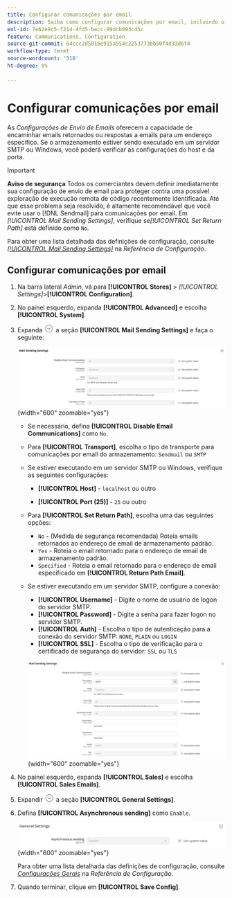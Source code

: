 ```yaml
---
title: Configurar comunicações por email
description: Saiba como configurar comunicações por email, incluindo o roteamento de emails retornados ou respostas a um endereço de email específico.
exl-id: 7e62e9c5-f214-4fd5-becc-99dcb093cd5c
feature: Communications, Configuration
source-git-commit: 64ccc2d5016e915a554c2253773bb50f4d33d6f4
workflow-type: tm+mt
source-wordcount: '310'
ht-degree: 0%

---
```


# Configurar comunicações por email

As _Configurações de Envio de Emails_ oferecem a capacidade de encaminhar emails retornados ou respostas a emails para um endereço específico. Se o armazenamento estiver sendo executado em um servidor SMTP ou Windows, você poderá verificar as configurações do host e da porta.

>[!IMPORTANT]
>
>**Aviso de segurança** Todos os comerciantes devem definir imediatamente sua configuração de envio de email para proteger contra uma possível exploração de execução remota de código recentemente identificada. Até que esse problema seja resolvido, é altamente recomendável que você evite usar o [!DNL Sendmail] para comunicações por email. Em _[!UICONTROL Mail Sending Settings]_, verifique se&#x200B;_[!UICONTROL Set Return Path]_ está definido como `No`.

Para obter uma lista detalhada das definições de configuração, consulte [_[!UICONTROL Mail Sending Settings]_](../configuration-reference/advanced/system.md) na _Referência de Configuração_.

## Configurar comunicações por email

1. Na barra lateral _Admin_, vá para **[!UICONTROL Stores]** > _[!UICONTROL Settings]_>**[!UICONTROL Configuration]**.

1. No painel esquerdo, expanda **[!UICONTROL Advanced]** e escolha **[!UICONTROL System]**.

1. Expanda ![Seletor de expansão](../assets/icon-display-expand.png) a seção **[!UICONTROL Mail Sending Settings]** e faça o seguinte:

   ![Configuração avançada - configurações de envio de email](../configuration-reference/advanced/assets/system-mail-sending-settings.png){width="600" zoomable="yes"}

   - Se necessário, defina **[!UICONTROL Disable Email Communications]** como `No`.

   - Para **[!UICONTROL Transport]**, escolha o tipo de transporte para comunicações por email do armazenamento: `Sendmail` ou `SMTP`

   - Se estiver executando em um servidor SMTP ou Windows, verifique as seguintes configurações:

      - **[!UICONTROL Host]** - `localhost` ou outro

      - **[!UICONTROL Port (25)]** - `25` ou outro

   - Para **[!UICONTROL Set Return Path]**, escolha uma das seguintes opções:

      - `No` - (Medida de segurança recomendada) Roteia emails retornados ao endereço de email de armazenamento padrão.
      - `Yes` - Roteia o email retornado para o endereço de email de armazenamento padrão.
      - `Specified` - Roteia o email retornado para o endereço de email especificado em **[!UICONTROL Return Path Email]**.

   - Se estiver executando em um servidor SMTP, configure a conexão:

      - **[!UICONTROL Username]** - Digite o nome de usuário de logon do servidor SMTP.
      - **[!UICONTROL Password]** - Digite a senha para fazer logon no servidor SMTP.
      - **[!UICONTROL Auth]** - Escolha o tipo de autenticação para a conexão do servidor SMTP: `NONE`, `PLAIN` ou `LOGIN`
      - **[!UICONTROL SSL]** - Escolha o tipo de verificação para o certificado de segurança do servidor: `SSL` ou `TLS`

     ![Configuração avançada - configurações de envio de email](../configuration-reference/advanced/assets/system-mail-sending-settings-smtp.png){width="600" zoomable="yes"}

1. No painel esquerdo, expanda **[!UICONTROL Sales]** e escolha **[!UICONTROL Sales Emails]**.

1. Expandir ![Seletor de expansão](../assets/icon-display-expand.png) a seção **[!UICONTROL General Settings]**.

1. Defina **[!UICONTROL Asynchronous sending]** como `Enable`.

   ![Configuração de vendas - configurações gerais de email](../configuration-reference/sales/assets/sales-emails-general-settings.png){width="600" zoomable="yes"}

   Para obter uma lista detalhada das definições de configuração, consulte [_Configurações Gerais_](../configuration-reference/sales/sales-emails.md) na _Referência de Configuração_.

1. Quando terminar, clique em **[!UICONTROL Save Config]**.
